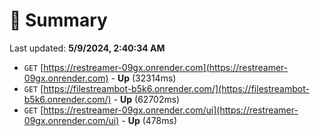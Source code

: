# 📖 Summary
Last updated: **5/9/2024, 2:40:34 AM**

- `GET` [https://restreamer-09gx.onrender.com](https://restreamer-09gx.onrender.com) - **Up** (32314ms)
- `GET` [https://filestreambot-b5k6.onrender.com/](https://filestreambot-b5k6.onrender.com/) - **Up** (62702ms)
- `GET` [https://restreamer-09gx.onrender.com/ui](https://restreamer-09gx.onrender.com/ui) - **Up** (478ms)
